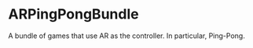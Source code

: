 ARPingPongBundle
================

A bundle of games that use AR as the controller. In particular, Ping-Pong.